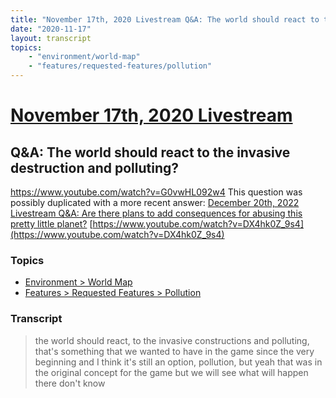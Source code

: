 ```yaml
---
title: "November 17th, 2020 Livestream Q&A: The world should react to the invasive destruction and polluting?"
date: "2020-11-17"
layout: transcript
topics:
    - "environment/world-map"
    - "features/requested-features/pollution"
---
```

# [November 17th, 2020 Livestream](../2020-11-17.md)
## Q&A: The world should react to the invasive destruction and polluting?
https://www.youtube.com/watch?v=G0vwHL092w4
This question was possibly duplicated with a more recent answer: [December 20th, 2022 Livestream Q&A: Are there plans to add consequences for abusing this pretty little planet?](./yt-DX4hk0Z_9s4.md) [https://www.youtube.com/watch?v=DX4hk0Z_9s4](https://www.youtube.com/watch?v=DX4hk0Z_9s4)


### Topics
* [Environment > World Map](../topics/environment/world-map.md)
* [Features > Requested Features > Pollution](../topics/features/requested-features/pollution.md)

### Transcript

> the world should react, to the invasive constructions and polluting, that's something that we wanted to have in the game since the very beginning and I think it's still an option, pollution, but yeah that was in the original concept for the game but we will see what will happen there don't know
